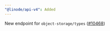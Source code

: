 ```yaml
---
"@linode/api-v4": Added
---
```


New endpoint for `object-storage/types` ([#10468](https://github.com/linode/manager/pull/10468))
